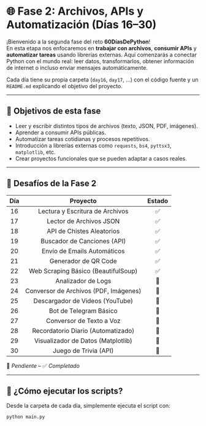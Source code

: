 # 🌐 Fase 2: Archivos, APIs y Automatización (Días 16–30)

¡Bienvenido a la segunda fase del reto **60DíasDePython**!  
En esta etapa nos enfocaremos en **trabajar con archivos**, **consumir APIs** y **automatizar tareas** usando librerías
externas. Aquí comenzarás a conectar Python con el mundo real: leer datos, transformarlos, obtener información de
internet o incluso enviar mensajes automáticamente.

Cada día tiene su propia carpeta (`day16`, `day17`, ...) con el código fuente y un `README.md` explicando el objetivo
del proyecto.

---

## 🎯 Objetivos de esta fase

- Leer y escribir distintos tipos de archivos (texto, JSON, PDF, imágenes).
- Aprender a consumir APIs públicas.
- Automatizar tareas cotidianas y procesos repetitivos.
- Introducción a librerías externas como `requests`, `bs4`, `pyttsx3`, `matplotlib`, etc.
- Crear proyectos funcionales que se pueden adaptar a casos reales.

---

## 📅 Desafíos de la Fase 2

| Día |               Proyecto                | Estado |
|:---:|:-------------------------------------:|:------:|
| 16  |    Lectura y Escritura de Archivos    |   ✅    |
| 17  |        Lector de Archivos JSON        |   ✅    |
| 18  |       API de Chistes Aleatorios       |   ✅    |
| 19  |      Buscador de Canciones (API)      |   ✅    |
| 20  |      Envío de Emails Automáticos      |   ✅    |
| 21  |         Generador de QR Code          |   ✅    |
| 22  |  Web Scraping Básico (BeautifulSoup)  |   ✅    |
| 23  |          Analizador de Logs           |   🔲   |
| 24  | Conversor de Archivos (PDF, Imágenes) |   🔲   |
| 25  |    Descargador de Videos (YouTube)    |   🔲   |
| 26  |        Bot de Telegram Básico         |   🔲   |
| 27  |       Conversor de Texto a Voz        |   🔲   |
| 28  |  Recordatorio Diario (Automatizado)   |   🔲   |
| 29  |  Visualizador de Datos (Matplotlib)   |   🔲   |
| 30  |         Juego de Trivia (API)         |   🔲   |

🔲 *Pendiente* – ✅ *Completado*

---

## 🚀 ¿Cómo ejecutar los scripts?

Desde la carpeta de cada día, simplemente ejecuta el script con:

```bash
python main.py
